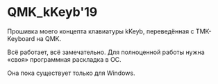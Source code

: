 # QMK_kKeyb'19
Прошивка моего концепта клавиатуры kKeyb, переведённая с TMK-Keyboard на QMK.

Всё работает, всё замечательно. Для полноценной работы нужна «своя» программная раскладка в ОС.

Она пока существует только для Windows.
